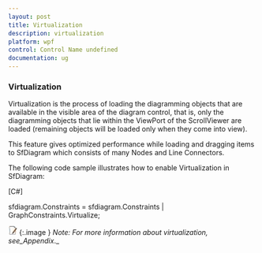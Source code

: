 ```yaml
---
layout: post
title: Virtualization
description: virtualization
platform: wpf
control: Control Name undefined
documentation: ug
---
```


### Virtualization

Virtualization is the process of loading the diagramming objects that are available in the visible area of the diagram control, that is, only the diagramming objects that lie within the ViewPort of the ScrollViewer are loaded (remaining objects will be loaded only when they come into view).



This feature gives optimized performance while loading and dragging items to SfDiagram which consists of many Nodes and Line Connectors.

The following code sample illustrates how to enable Virtualization in SfDiagram:



[C#]


sfdiagram.Constraints = sfdiagram.Constraints | GraphConstraints.Virtualize;



![](Virtualization_images/Virtualization_img1.jpeg)
{:.image }
_Note: For more information about virtualization, see_Appendix_._




